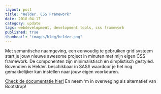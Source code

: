 ```yaml
---
layout: post
title: "Helder. CSS Framework"
date: 2018-04-17
category: update 
tags: webdevelopment, development tools, css framework
published: true
thumbnail: "images/blog/helder.png"
---
```


Met semantische naamgeving, een eenvoudig te gebruiken grid systeem start je jouw nieuwe awesome project in minuten met mijn eigen CSS framework. De componenten zijn minimalistisch en simplistisch gestyled. Bovendien is Helder. beschikbaar in SASS waardoor je het nog gemakkelijker kan instellen naar jouw eigen voorkeuren.

[Check de documentatie hier!](https://www.jeffreyovermeer.com/helder-css-framework/) En neem ‘m in overweging als alternatief van Bootstrap!
